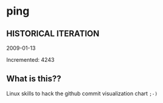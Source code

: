 # ping

## HISTORICAL ITERATION
2009-01-13

Incremented: 4243

## What is this?? 
Linux skills to hack the github commit visualization chart `;-)`
